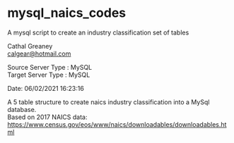 # mysql_naics_codes  
A mysql script to create an industry classification set of tables  

Cathal Greaney  
calgear@hotmail.com  
  
Source Server Type    : MySQL  
Target Server Type    : MySQL  
  
Date: 06/02/2021 16:23:16

A 5 table structure to create naics industry classification into a MySql database.  
Based on 2017 NAICS data:  
https://www.census.gov/eos/www/naics/downloadables/downloadables.html

